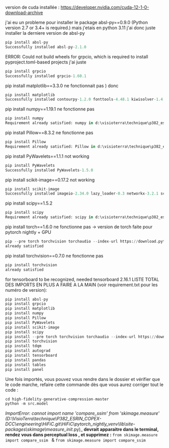 version de cuda installée : https://developer.nvidia.com/cuda-12-1-0-download-archive

j'ai eu un probleme pour installer le package absl-py==0.9.0
(Python version 2.7 or 3.4+ is required.) mais j'etais en python 3.11
j'ai donc juste installer la derniere version de absl-py
```python
pip install absl-py
Successfully installed absl-py-2.1.0
```
ERROR: Could not build wheels for grpcio, which is required to install pyproject.toml-based projects
j'ai juste
```python
pip install grpcio
Successfully installed grpcio-1.60.1
```

pip install matplotlib==3.3.0 ne fonctionnait pas )
donc 
```python
pip install matplotlib
Successfully installed contourpy-1.2.0 fonttools-4.48.1 kiwisolver-1.4.5 matplotlib-3.8.2 packaging-23.2
```
pip install numpy==1.19.1 ne fonctionne pas
```python
pip install numpy
Requirement already satisfied: numpy in d:\visioterra\technique\p382_esrin_copex-dcc\engineering\hific\pytorch_nightly\lib\site-packages (1.26.2)
```
pip install Pillow==8.3.2 ne fonctionne pas
```python
pip install Pillow
Requirement already satisfied: Pillow in d:\visioterra\technique\p382_esrin_copex-dcc\engineering\hific\pytorch_nightly\lib\site-packages (9.3.0)
```
pip install PyWavelets==1.1.1 not working
```python
pip install PyWavelets
Successfully installed PyWavelets-1.5.0
```
pip install scikit-image==0.17.2 not working
```python
pip install scikit-image
Successfully installed imageio-2.34.0 lazy_loader-0.3 networkx-3.2.1 scikit-image-0.22.0 scipy-1.12.0 tifffile-2024.2.12
```
pip install scipy==1.5.2
```python
pip install scipy
Requirement already satisfied: scipy in d:\visioterra\technique\p382_esrin_copex-dcc\engineering\hific\pytorch_nightly\lib\site-packages (1.12.0)
```
pip install torch==1.6.0 ne fonctionne pas -> version de torch faite pour pytorch nightly + GPU
```python
pip --pre torch torchvision torchaudio --index-url https://download.pytorch.org/whl/nightly/cu121
already satisfied
```
pip install torchvision==0.7.0 ne fonctionne pas
```python
pip install torchvision
already satisfied
```
for tensorboard to be recognized, needed tensorboard 2.16.1
LISTE TOTAL DES IMPORTS EN PLUS A FAIRE A LA MAIN (voir requirement.txt pour les numéro de version):
```python
pip install absl-py
pip install grpcio
pip install matplotlib
pip install numpy
pip install Pillow
pip install PyWavelets
pip install scikit-image
pip install scipy
pip install --pre torch torchvision torchaudio --index-url https://download.pytorch.org/whl/nightly/cu121
pip install torchvision
pip install tdqm
pip install autograd
pip install tensorboard
pip install pandas
pip install tables
pip install panel
```
Une fois importés, vous pouvez vous rendre dans le dossier et vérifier que le code marche, refaire cette commande dès que vous aurez corriger tout le code :
```python
cd high-fidelity-generative-compression-master
python -m src.model
```
_ImportError: cannot import name 'compare_ssim' from 'skimage.measure' (D:\VisioTerra\technique\P382_ESRIN_COPEX-DCC\engineering\HiFiC.git\HiFiC\pytorch_nightly_venv\lib\site-packages\skimage\measure\__init__.py)_
**devrait apparaitre dans le terminal, rendez vous dans perceptual loss , et supprimez :**
`from skimage.measure import compare_ssim
` & `from skimage.measure import compare_ssim`